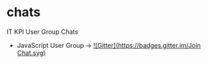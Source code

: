 # chats
IT KPI User Group Chats

* JavaScript User Group -> [![Gitter](https://badges.gitter.im/Join Chat.svg)](https://gitter.im/itkpi/js?utm_source=badge&utm_medium=badge&utm_campaign=pr-badge&utm_content=badge)
